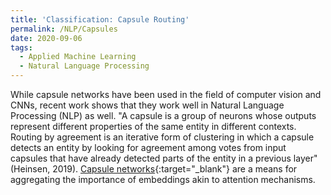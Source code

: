 ```yaml
---
title: 'Classification: Capsule Routing'
permalink: /NLP/Capsules
date: 2020-09-06
tags:
  - Applied Machine Learning
  - Natural Language Processing
---
```



While capsule networks have been used in the field of computer vision and CNNs, recent work shows that they work well in Natural Language Processing (NLP) as well. "A capsule is a group of neurons whose outputs represent different properties of the same entity in different contexts. Routing by agreement is an iterative form of clustering in which a capsule detects an entity by looking for agreement among votes from input capsules that have already detected parts of the entity in a previous layer" (Heinsen, 2019). [Capsule networks](/applied_nlp/capsule_routing.html){:target="_blank"} are a means for aggregating the importance of embeddings akin to attention mechanisms.